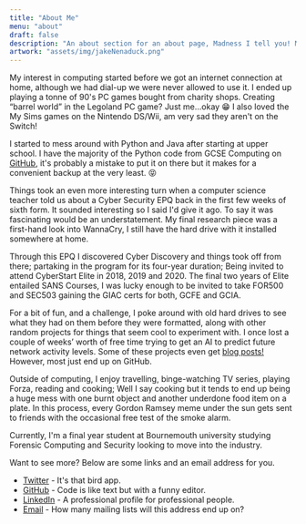 ```yaml
---
title: "About Me"
menu: "about"
draft: false
description: "An about section for an about page, Madness I tell you! Madness!"
artwork: "assets/img/jakeNenaduck.png"
---
```

My interest in computing started before we got an internet connection at home, although we had dial-up we were never allowed to use it. I ended up playing a tonne of 90's PC games bought from charity shops. Creating “barrel world” in the Legoland PC game? Just me…okay &#128513; I also loved the My Sims games on the Nintendo DS/Wii, am very sad they aren't on the Switch!

I started to mess around with Python and Java after starting at upper school. I have the majority of the Python code from GCSE Computing on [GitHub](https://github.com/JakeNTech/GCSE-Python-Code), it's probably a mistake to put it on there but it makes for a convenient backup at the very least. &#128541;

Things took an even more interesting turn when a computer science teacher told us about a Cyber Security EPQ back in the first few weeks of sixth form. It sounded interesting so I said I'd give it ago. To say it was fascinating would be an understatement. My final research piece was a first-hand look into WannaCry, I still have the hard drive with it installed somewhere at home.

Through this EPQ I discovered Cyber Discovery and things took off from there; partaking in the program for its four-year duration; Being invited to attend CyberStart Elite in 2018, 2019 and 2020. The final two years of Elite entailed SANS Courses, I was lucky enough to be invited to take FOR500 and SEC503 gaining the GIAC certs for both, GCFE and GCIA.

For a bit of fun, and a challenge, I poke around with old hard drives to see what they had on them before they were formatted, along with other random projects for things that seem cool to experiment with. I once lost a couple of weeks’ worth of free time trying to get an AI to predict future network activity levels. Some of these projects even get [blog posts!](https://jakentech.com/blog) However, most just end up on GitHub.

Outside of computing, I enjoy travelling, binge-watching TV series, playing Forza, reading and cooking; Well I say cooking but it tends to end up being a huge mess with one burnt object and another underdone food item on a plate. In this process, every Gordon Ramsey meme under the sun gets sent to friends with the occasional free test of the smoke alarm.

Currently, I'm a final year student at Bournemouth university studying Forensic Computing and Security looking to move into the industry.

Want to see more? Below are some links and an email address for you.

<div class="social_links">
        <ul>
            <!-- Twitter -->
            <li><a href="https://twitter.com/jakentech">Twitter</a> - It's that bird app.</li>
            <!-- GitHub -->
            <li><a href="https://github.com/jakentech">GitHub</a> - Code is like text but with a funny editor.</li>
            <!-- LinkedIn -->
            <li><a href="https://www.linkedin.com/in/jake-nenadic-5a8989187/">LinkedIn</a> - A professional profile for professional people.</li>
            <!-- mail -->
            <li><a href="mailto:jakentech@gmail.com">Email</a> - How many mailing lists will this address end up on?</li>
        </ul>
    </div>

<script onload="location_joke_selector()">
    // all the random locations
    var locations = {
        // index:location
        1:"So'ton Docks Bournemouth M27 WEST",
        2:"Bournemouth & ✈️ Christchurch A338",
        3:"The SOUTH WEST Poole, Wimborne A31",
        4:"Christchurch Hurn Parley Bournemouth International Airport B3073",
        5:"The NORTH Luton ✈️ M1",
        6:"A1139 A605 Peterborough, Wisbech (A47) N'hampton, Oundle",
        7:"St Pancras International",
        8:"This station is Bank. Change here for the DLR, Waterloo and City, Circle, Central and District lines",
        9:"M23(S) Brighton Crawley Gatwick ✈️",
        10:"M25 (M4, M40, M1) Heathrow ✈️ Watford, Staines",
        11:"This is a South Western Railway Service to London Waterloo",
        12:"(M2) Canterbury A2 Non-motorway traffic",
        13:"(M40, M4) Heathrow ✈️ M25",
        14:"London (C & W) A1",
    }
    // show the location on the site
    document.getElementById("this_location").innerHTML = "Location: "+locations[Math.floor((Math.random()*14)+1)]
</script>